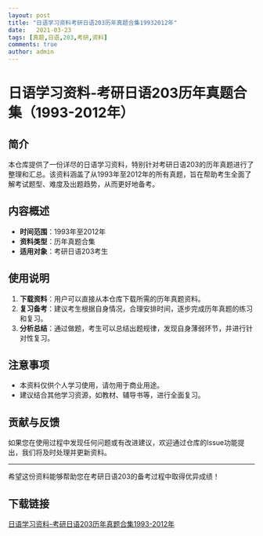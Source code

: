 ```yaml
---
layout: post
title: "日语学习资料考研日语203历年真题合集19932012年"
date:   2021-03-23
tags: [真题,日语,203,考研,资料]
comments: true
author: admin
---
```

# 日语学习资料-考研日语203历年真题合集（1993-2012年）

## 简介

本仓库提供了一份详尽的日语学习资料，特别针对考研日语203的历年真题进行了整理和汇总。该资料涵盖了从1993年至2012年的所有真题，旨在帮助考生全面了解考试题型、难度及出题趋势，从而更好地备考。

## 内容概述

- **时间范围**：1993年至2012年
- **资料类型**：历年真题合集
- **适用对象**：考研日语203考生

## 使用说明

1. **下载资料**：用户可以直接从本仓库下载所需的历年真题资料。
2. **复习备考**：建议考生根据自身情况，合理安排时间，逐步完成历年真题的练习和复习。
3. **分析总结**：通过做题，考生可以总结出题规律，发现自身薄弱环节，并进行针对性复习。

## 注意事项

- 本资料仅供个人学习使用，请勿用于商业用途。
- 建议结合其他学习资源，如教材、辅导书等，进行全面复习。

## 贡献与反馈

如果您在使用过程中发现任何问题或有改进建议，欢迎通过仓库的Issue功能提出，我们将及时处理并更新资料。

---

希望这份资料能够帮助您在考研日语203的备考过程中取得优异成绩！

## 下载链接

[日语学习资料-考研日语203历年真题合集1993-2012年](https://pan.quark.cn/s/8d291537039c)